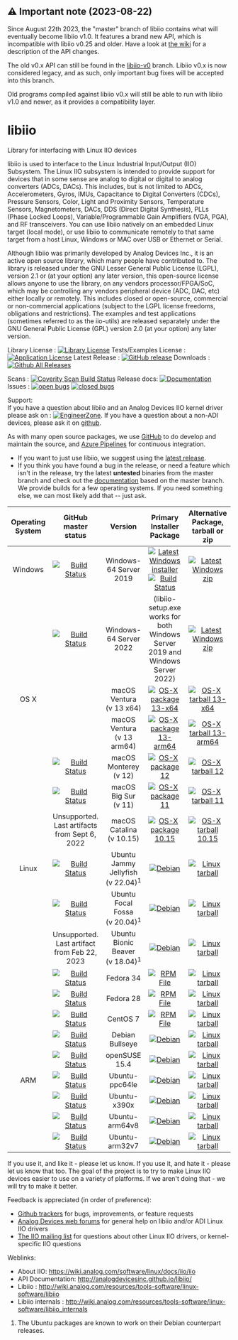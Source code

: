 ## :warning: Important note (2023-08-22)

Since August 22th 2023, the "master" branch of libiio contains what will eventually become libiio v1.0.
It features a brand new API, which is incompatible with libiio v0.25 and older.
Have a look at [the wiki](https://github.com/analogdevicesinc/libiio/wiki/libiio_0_to_1) for a description of the API changes.

The old v0.x API can still be found in the [libiio-v0](https://github.com/analogdevicesinc/libiio/tree/libiio-v0) branch.
Libiio v0.x is now considered legacy, and as such, only important bug fixes will be accepted into this branch.

Old programs compiled against libiio v0.x will still be able to run with libiio v1.0 and newer, as it provides a compatibility layer.

# libiio

Library for interfacing with Linux IIO devices

libiio is used to interface to the Linux Industrial Input/Output (IIO) Subsystem. The Linux IIO subsystem is intended to provide support for devices that in some sense are analog to digital or digital to analog converters (ADCs, DACs). This includes, but is not limited to ADCs, Accelerometers, Gyros, IMUs, Capacitance to Digital Converters (CDCs), Pressure Sensors, Color, Light and Proximity Sensors, Temperature Sensors, Magnetometers, DACs, DDS (Direct Digital Synthesis), PLLs (Phase Locked Loops), Variable/Programmable Gain Amplifiers (VGA, PGA), and RF transceivers. You can use libiio natively on an embedded Linux target (local mode), or use libiio to communicate remotely to that same target from a host Linux, Windows or MAC over USB or Ethernet or Serial.

Although libiio was primarily developed by Analog Devices Inc., it is an active open source library, which many people have contributed to. The library is released under the GNU Lesser General Public License (LGPL), version 2.1 or (at your option) any later version, this open-source license allows anyone to use the library, on any vendors processor/FPGA/SoC, which may be controlling any vendors peripheral device (ADC, DAC, etc) either locally or remotely. This includes closed or open-source, commercial or non-commercial applications (subject to the LGPL license freedoms, obligations and restrictions). The examples and test applications (sometimes referred to as the iio-utils) are released separately under the GNU General Public License (GPL) version 2.0 (at your option) any later version.

Library License : [![Library License](https://img.shields.io/badge/license-LGPL2+-blue.svg)](https://github.com/analogdevicesinc/libiio/blob/master/COPYING.txt)
Tests/Examples License : [![Application License](https://img.shields.io/badge/license-GPL2+-blue.svg)](https://github.com/analogdevicesinc/libiio/blob/master/COPYING_GPL.txt)
Latest Release : [![GitHub release](https://img.shields.io/github/release/analogdevicesinc/libiio.svg)](https://github.com/analogdevicesinc/libiio/releases/latest)
Downloads :  [![Github All Releases](https://img.shields.io/github/downloads/analogdevicesinc/libiio/total.svg)](https://github.com/analogdevicesinc/libiio/releases/latest)

Scans : [![Coverity Scan Build Status](https://img.shields.io/coverity/scan/4796.svg)](https://scan.coverity.com/projects/analogdevicesinc-libiio)
Release docs: [![Documentation](https://codedocs.xyz/analogdevicesinc/libiio.svg)](http://analogdevicesinc.github.io/libiio/)
Issues : [![open bugs](https://img.shields.io/github/issues/analogdevicesinc/libiio.svg)](https://github.com/analogdevicesinc/libiio/issues)
[![closed bugs](https://img.shields.io/github/issues-closed/analogdevicesinc/libiio.svg)](https://github.com/analogdevicesinc/libiio/issues?q=is%3Aissue+is%3Aclosed)

Support:<br>
If you have a question about libiio and an Analog Devices IIO kernel driver please ask on : [![EngineerZone](https://img.shields.io/badge/chat-on%20EngineerZone-blue.svg)](https://ez.analog.com/linux-device-drivers/linux-software-drivers). If you have a question about a non-ADI devices, please ask it on [github](https://github.com/analogdevicesinc/libiio/issues).

As with many open source packages, we use [GitHub](https://github.com/analogdevicesinc/libiio) to do develop and maintain the source, and [Azure Pipelines](https://azure.microsoft.com/en-gb/services/devops/pipelines/) for continuous integration.
  - If you want to just use libiio, we suggest using the [latest release](https://github.com/analogdevicesinc/libiio/releases/latest).
  - If you think you have found a bug in the release, or need a feature which isn't in the release, try the latest **untested** binaries from the master branch and check out the [documentation](https://codedocs.xyz/analogdevicesinc/libiio/) based on the master branch. We provide builds for a few operating systems. If you need something else, we can most likely add that -- just ask.

| Operating System        | GitHub master status  | Version |  Primary Installer Package  | Alternative Package, tarball or zip |
|:-----------------------:|:---------------------:|:-------:|:-------------------:|:--------------:|
| Windows                 | [![Build Status](https://dev.azure.com/AnalogDevices/OpenSource/_apis/build/status/analogdevicesinc.libiio?branchName=master&stageName=Builds&jobName=WindowsBuilds&configuration=WindowsBuilds%20VS2019)](https://dev.azure.com/AnalogDevices/OpenSource/_build/latest?definitionId=9&branchName=master) | Windows-64 Server 2019 | [![Latest Windows installer](https://raw.githubusercontent.com/wiki/analogdevicesinc/libiio/img/win_box.png)](https://swdownloads.analog.com/cse/azure_builds/libiio-setup.exe) <br /> [![Build Status](https://dev.azure.com/AnalogDevices/OpenSource/_apis/build/status/analogdevicesinc.libiio?branchName=master&stageName=Builds&jobName=GenerateSetupExe)](https://dev.azure.com/AnalogDevices/OpenSource/_build/latest?definitionId=9&branchName=master) | [![Latest Windows zip](https://raw.githubusercontent.com/wiki/analogdevicesinc/libiio/img/win_box.png)](https://swdownloads.analog.com/cse/azure_builds/Windows-VS-2019-x64-latest_master_libiio.zip) |
|  | [![Build Status](https://dev.azure.com/AnalogDevices/OpenSource/_apis/build/status/analogdevicesinc.libiio?branchName=master&stageName=Builds&jobName=WindowsBuilds&configuration=WindowsBuilds%20VS2022)](https://dev.azure.com/AnalogDevices/OpenSource/_build/latest?definitionId=9&branchName=master) | Windows-64 Server 2022 | (libiio-setup.exe works for both Windows Server 2019 and Windows Server 2022) | [![Latest Windows zip](https://raw.githubusercontent.com/wiki/analogdevicesinc/libiio/img/win_box.png)](https://swdownloads.analog.com/cse/azure_builds/Windows-VS-2022-x64-latest_master_libiio.zip) |
| OS X                    |  |  macOS Ventura <br />(v 13 x64) | [![OS-X package 13-x64](https://raw.githubusercontent.com/wiki/analogdevicesinc/libiio/img/osx_box.png)](https://swdownloads.analog.com/cse/azure_builds/macOS-13-x64_latest_master_libiio.pkg) | [![OS-X tarball 13-x64](https://raw.githubusercontent.com/wiki/analogdevicesinc/libiio/img/osx_box.png)](https://swdownloads.analog.com/cse/azure_builds/macOS-13-x64_latest_master_libiio.tar.gz) |
|                   |  |  macOS Ventura <br />(v 13 arm64) | [![OS-X package 13-arm64](https://raw.githubusercontent.com/wiki/analogdevicesinc/libiio/img/osx_box.png)](https://swdownloads.analog.com/cse/azure_builds/macOS-13-arm64_latest_master_libiio.pkg) | [![OS-X tarball 13-arm64](https://raw.githubusercontent.com/wiki/analogdevicesinc/libiio/img/osx_box.png)](https://swdownloads.analog.com/cse/azure_builds/macOS-13-arm64_latest_master_libiio.tar.gz) |
|                   | [![Build Status](https://dev.azure.com/AnalogDevices/OpenSource/_apis/build/status/analogdevicesinc.libiio?branchName=master&stageName=Builds&jobName=macOSBuilds&configuration=macOSBuilds%20macOS_12)](https://dev.azure.com/AnalogDevices/OpenSource/_build/latest?definitionId=9&branchName=master) |  macOS Monterey <br />(v 12) | [![OS-X package 12](https://raw.githubusercontent.com/wiki/analogdevicesinc/libiio/img/osx_box.png)](https://swdownloads.analog.com/cse/azure_builds/macOS-12_latest_master_libiio.pkg) | [![OS-X tarball 12](https://raw.githubusercontent.com/wiki/analogdevicesinc/libiio/img/osx_box.png)](https://swdownloads.analog.com/cse/azure_builds/macOS-12_latest_master_libiio.tar.gz) |
|                   | [![Build Status](https://dev.azure.com/AnalogDevices/OpenSource/_apis/build/status/analogdevicesinc.libiio?branchName=master&stageName=Builds&jobName=macOSBuilds&configuration=macOSBuilds%20macOS_11)](https://dev.azure.com/AnalogDevices/OpenSource/_build/latest?definitionId=9&branchName=master) |  macOS Big Sur <br />(v 11) | [![OS-X package 11](https://raw.githubusercontent.com/wiki/analogdevicesinc/libiio/img/osx_box.png)](https://swdownloads.analog.com/cse/azure_builds/macOS-11_latest_master_libiio.pkg) | [![OS-X tarball 11](https://raw.githubusercontent.com/wiki/analogdevicesinc/libiio/img/osx_box.png)](https://swdownloads.analog.com/cse/azure_builds/macOS-11_latest_master_libiio.tar.gz) |
|                         | Unsupported. Last artifacts from Sept 6, 2022 |  macOS Catalina <br />(v 10.15) | [![OS-X package 10.15](https://raw.githubusercontent.com/wiki/analogdevicesinc/libiio/img/osx_box.png)](https://swdownloads.analog.com/cse/azure_builds/macOS-10.15_latest_master_libiio.pkg) | [![OS-X tarball 10.15](https://raw.githubusercontent.com/wiki/analogdevicesinc/libiio/img/osx_box.png)](https://swdownloads.analog.com/cse/azure_builds/macOS-10.15_latest_master_libiio.tar.gz) |
| Linux     | [![Build Status](https://dev.azure.com/AnalogDevices/OpenSource/_apis/build/status/analogdevicesinc.libiio?branchName=master&stageName=Builds&jobName=LinuxBuilds&configuration=LinuxBuilds%20ubuntu_22_04)](https://dev.azure.com/AnalogDevices/OpenSource/_build/latest?definitionId=9&branchName=master) | Ubuntu Jammy Jellyfish<br />(v 22.04)<sup>1</sup>  | [![Debian](https://raw.githubusercontent.com/wiki/analogdevicesinc/libiio/img/deb.png)](https://swdownloads.analog.com/cse/azure_builds/Ubuntu-22.04_latest_master_libiio.deb) |  [![Linux tarball](https://raw.githubusercontent.com/wiki/analogdevicesinc/libiio/img/linux_box.png)](https://swdownloads.analog.com/cse/azure_builds/Ubuntu-22.04_latest_master_libiio.tar.gz) |
|  | [![Build Status](https://dev.azure.com/AnalogDevices/OpenSource/_apis/build/status/analogdevicesinc.libiio?branchName=master&stageName=Builds&jobName=LinuxBuilds&configuration=LinuxBuilds%20ubuntu_20_04)](https://dev.azure.com/AnalogDevices/OpenSource/_build/latest?definitionId=9&branchName=master) | Ubuntu Focal Fossa<br />(v 20.04)<sup>1</sup>  | [![Debian](https://raw.githubusercontent.com/wiki/analogdevicesinc/libiio/img/deb.png)](https://swdownloads.analog.com/cse/azure_builds/Ubuntu-20.04_latest_master_libiio.deb) | [![Linux tarball](https://raw.githubusercontent.com/wiki/analogdevicesinc/libiio/img/linux_box.png)](https://swdownloads.analog.com/cse/azure_builds/Ubuntu-20.04_latest_master_libiio.tar.gz) |
|  | Unsupported. Last artifact from Feb 22, 2023 | Ubuntu Bionic Beaver<br />(v 18.04)<sup>1</sup> | [![Debian](https://raw.githubusercontent.com/wiki/analogdevicesinc/libiio/img/deb.png)](https://swdownloads.analog.com/cse/azure_builds/Ubuntu-18.04_latest_master_libiio.deb) | [![Linux tarball](https://raw.githubusercontent.com/wiki/analogdevicesinc/libiio/img/linux_box.png)](https://swdownloads.analog.com/cse/azure_builds/Ubuntu-18.04_latest_master_libiio.tar.gz) |
|  | [![Build Status](https://dev.azure.com/AnalogDevices/OpenSource/_apis/build/status/analogdevicesinc.libiio?branchName=master&stageName=Builds&jobName=LinuxBuilds&configuration=LinuxBuilds%20fedora34)](https://dev.azure.com/AnalogDevices/OpenSource/_build/latest?definitionId=9&branchName=master) | Fedora 34 | [![RPM File](https://raw.githubusercontent.com/wiki/analogdevicesinc/libiio/img/rpm.png)](https://swdownloads.analog.com/cse/azure_builds/Fedora-34_latest_master_libiio.rpm) | [![Linux tarball](https://raw.githubusercontent.com/wiki/analogdevicesinc/libiio/img/linux_box.png)](https://swdownloads.analog.com/cse/azure_builds/Fedora-34_latest_master_libiio.tar.gz) |
|  |  [![Build Status](https://dev.azure.com/AnalogDevices/OpenSource/_apis/build/status%2Fanalogdevicesinc.libiio?branchName=master&stageName=Builds&jobName=LinuxBuilds&configuration=LinuxBuilds%20fedora28)](https://dev.azure.com/AnalogDevices/OpenSource/_build/latest?definitionId=9&branchName=master)| Fedora 28 | [![RPM File](https://raw.githubusercontent.com/wiki/analogdevicesinc/libiio/img/rpm.png)](https://swdownloads.analog.com/cse/azure_builds/Fedora-28_latest_master_libiio.rpm) | [![Linux tarball](https://raw.githubusercontent.com/wiki/analogdevicesinc/libiio/img/linux_box.png)](https://swdownloads.analog.com/cse/azure_builds/Fedora-28_latest_master_libiio.tar.gz) |
|  |  [![Build Status](https://dev.azure.com/AnalogDevices/OpenSource/_apis/build/status%2Fanalogdevicesinc.libiio?branchName=master&stageName=Builds&jobName=LinuxBuilds&configuration=LinuxBuilds%20centos_7)](https://dev.azure.com/AnalogDevices/OpenSource/_build/latest?definitionId=9&branchName=master)| CentOS 7 | [![RPM File](https://raw.githubusercontent.com/wiki/analogdevicesinc/libiio/img/rpm.png)](https://swdownloads.analog.com/cse/azure_builds/CentOS-7_latest_master_libiio.rpm) | [![Linux tarball](https://raw.githubusercontent.com/wiki/analogdevicesinc/libiio/img/linux_box.png)](https://swdownloads.analog.com/cse/azure_builds/CentOS-7_latest_master_libiio.tar.gz) |
|  |  [![Build Status](https://dev.azure.com/AnalogDevices/OpenSource/_apis/build/status%2Fanalogdevicesinc.libiio?branchName=master&stageName=Builds&jobName=LinuxBuilds&configuration=LinuxBuilds%20debian_bullseye)](https://dev.azure.com/AnalogDevices/OpenSource/_build/latest?definitionId=9&branchName=master)| Debian Bullseye | [![Debian](https://raw.githubusercontent.com/wiki/analogdevicesinc/libiio/img/deb.png)](https://swdownloads.analog.com/cse/azure_builds/Debian-11_latest_master_libiio.deb) | [![Linux tarball](https://raw.githubusercontent.com/wiki/analogdevicesinc/libiio/img/linux_box.png)](https://swdownloads.analog.com/cse/azure_builds/Debian-11_latest_master_libiio.tar.gz) |
|  |  [![Build Status](https://dev.azure.com/AnalogDevices/OpenSource/_apis/build/status%2Fanalogdevicesinc.libiio?branchName=master&stageName=Builds&jobName=LinuxBuilds&configuration=LinuxBuilds%20opensuse_15_4)](https://dev.azure.com/AnalogDevices/OpenSource/_build/latest?definitionId=9&branchName=master)| openSUSE 15.4 | [![Debian](https://raw.githubusercontent.com/wiki/analogdevicesinc/libiio/img/deb.png)](https://swdownloads.analog.com/cse/azure_builds/openSUSE-15.4_latest_master_libiio.deb) | [![Linux tarball](https://raw.githubusercontent.com/wiki/analogdevicesinc/libiio/img/linux_box.png)](https://swdownloads.analog.com/cse/azure_builds/openSUSE-15.4_latest_master_libiio.tar.gz) |
| ARM     | [![Build Status](https://dev.azure.com/AnalogDevices/OpenSource/_apis/build/status/analogdevicesinc.libiio?branchName=master&stageName=Builds&jobName=ARMBuilds&configuration=ARMBuilds%20ubuntu-ppc64le)](https://dev.azure.com/AnalogDevices/OpenSource/_build/latest?definitionId=9&branchName=master) | Ubuntu-ppc64le | [![Debian](https://raw.githubusercontent.com/wiki/analogdevicesinc/libiio/img/deb.png)](https://swdownloads.analog.com/cse/azure_builds/Ubuntu-ppc64le_latest_master_libiio.deb) | [![Linux tarball](https://raw.githubusercontent.com/wiki/analogdevicesinc/libiio/img/linux_box.png)](https://swdownloads.analog.com/cse/azure_builds/Ubuntu-ppc64le_latest_master_libiio.tar.gz) |
|  | [![Build Status](https://dev.azure.com/AnalogDevices/OpenSource/_apis/build/status/analogdevicesinc.libiio?branchName=master&stageName=Builds&jobName=ARMBuilds&configuration=ARMBuilds%20ubuntu-x390x)](https://dev.azure.com/AnalogDevices/OpenSource/_build/latest?definitionId=9&branchName=master) | Ubuntu-x390x | [![Debian](https://raw.githubusercontent.com/wiki/analogdevicesinc/libiio/img/deb.png)](https://swdownloads.analog.com/cse/azure_builds/Ubuntu-x390x_latest_master_libiio.deb) | [![Linux tarball](https://raw.githubusercontent.com/wiki/analogdevicesinc/libiio/img/linux_box.png)](https://swdownloads.analog.com/cse/azure_builds/Ubuntu-x390x_latest_master_libiio.tar.gz) |
|  | [![Build Status](https://dev.azure.com/AnalogDevices/OpenSource/_apis/build/status/analogdevicesinc.libiio?branchName=master&stageName=Builds&jobName=ARMBuilds&configuration=ARMBuilds%20ubuntu-arm64v8)](https://dev.azure.com/AnalogDevices/OpenSource/_build/latest?definitionId=9&branchName=master) | Ubuntu-arm64v8 | [![Debian](https://raw.githubusercontent.com/wiki/analogdevicesinc/libiio/img/deb.png)](https://swdownloads.analog.com/cse/azure_builds/Ubuntu-arm64v8_latest_master_libiio.deb) | [![Linux tarball](https://raw.githubusercontent.com/wiki/analogdevicesinc/libiio/img/linux_box.png)](https://swdownloads.analog.com/cse/azure_builds/Ubuntu-arm64v8_latest_master_libiio.tar.gz) |
|  | [![Build Status](https://dev.azure.com/AnalogDevices/OpenSource/_apis/build/status/analogdevicesinc.libiio?branchName=master&stageName=Builds&jobName=ARMBuilds&configuration=ARMBuilds%20ubuntu-arm32v7)](https://dev.azure.com/AnalogDevices/OpenSource/_build/latest?definitionId=9&branchName=master) | Ubuntu-arm32v7 | [![Debian](https://raw.githubusercontent.com/wiki/analogdevicesinc/libiio/img/deb.png)](https://swdownloads.analog.com/cse/azure_builds/Ubuntu-arm32v7_latest_master_libiio.deb) | [![Linux tarball](https://raw.githubusercontent.com/wiki/analogdevicesinc/libiio/img/linux_box.png)](https://swdownloads.analog.com/cse/azure_builds/Ubuntu-arm32v7_latest_master_libiio.tar.gz) |


If you use it, and like it - please let us know. If you use it, and hate it - please let us know that too. The goal of the project is to try to make Linux IIO devices easier to use on a variety of platforms. If we aren't doing that - we will try to make it better.

Feedback is appreciated (in order of preference):

  * [Github trackers](https://github.com/analogdevicesinc/libiio/issues) for bugs, improvements, or feature requests
  * [Analog Devices web forums](https://ez.analog.com/community/linux-device-drivers/linux-software-drivers) for general help on libiio and/or ADI Linux IIO drivers
  * [The IIO mailing list](http://vger.kernel.org/vger-lists.html#linux-iio) for questions about other Linux IIO drivers, or kernel-specific IIO questions

Weblinks:
  * About IIO: https://wiki.analog.com/software/linux/docs/iio/iio
  * API Documentation: http://analogdevicesinc.github.io/libiio/
  * Libiio : http://wiki.analog.com/resources/tools-software/linux-software/libiio
  * Libiio internals : http://wiki.analog.com/resources/tools-software/linux-software/libiio_internals

1. The Ubuntu packages are known to work on their Debian counterpart releases.

